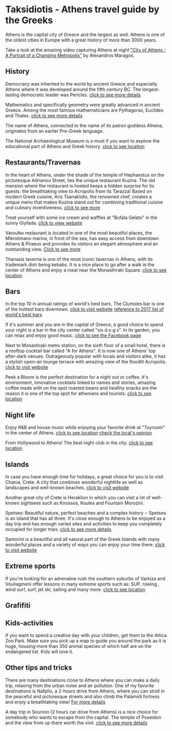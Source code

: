 ﻿# Taksidiotis - Athens travel guide by the Greeks

Athens is the capital city of Greece and the largest as well. Athens is one of the oldest cities in Europe with a great history of more than 3000 years.

Take a look at the amazing video capturing Athens at night ["City of Athens - A Portrait of a Changing Metropolis"](https://vimeo.com/256590553) by Alexandros Maragos.

## History

Democracy was inherited to the world by ancient Greece and especially Athens where it was developed around the fifth century BC. The longest-lasting democratic leader was Pericles. [click to see more details](https://en.wikipedia.org/wiki/Athenian_democracy)

Mathematics and specifically geometry were greatly advanced in ancient Greece. Among the most famous mathematicians are Pythagoras, Euclides and Thales.  [click to see more details](https://en.wikipedia.org/wiki/Greek_mathematics)

The name of Athens, connected to the name of its patron goddess Athena, originates from an earlier Pre-Greek language.

The National Archaeological Museum is a must if you want to explore the educational part of Athens and Greek history.
[click to see location](https://goo.gl/maps/PqarnX2ounx)

## Restaurants/Travernas

In the heart of Athens, under the shade of the temple of Hephaestus on the picturesque Adrianou Street, lies the unique restaurant Kuzina.
The old mansion where the restaurant is hosted keeps a hidden surprise for tis guests: the breathtaking view to Acropolis from its Tarazza!
Based on modern Greek cuisine, Aris Tsanaklidis, the renowned chef, creates a unique menu that makes Kuzina stand out for combining traditional cuisine and culinary inventiveness.
[click to see more](https://www.kuzina.gr/en/home)

Treat yourself with some ice cream and waffles at "Bufala Gelato" in the sunny Glyfada.
[click to view website](http://bufalagelato.com)

Varoulko restaurant is located in one of the most beautiful places, the Mikrolimano marina, in front of the sea, has easy access from  downtown Athens & Piraeus and provides its visitors an elegant atmosphere and an outstanding view. [Click to see more](http://varoulko.gr/)

Thanasis taverna is one of the most iconic tavernas in Athens, with its trademark dish being kebabs. It is a nice place to go after a walk in the center of Athens and enjoy a meal near the Monasthraki Square.
[click to see location](https://goo.gl/maps/sA1seLsfrNG2)

## Bars

In the top 10 in annual ratings of world's best bars, The Clumsies bar is one of the hottest bars downtown. [click to visit website](http://theclumsies.gr/)
[reference to 2017 list of world's best bars](https://www.worlds50bestbars.com/fifty-best-bars-list-2017/?ist=6)

If it's summer and you are in the capital of Greece, a good choice to spend your night is a bar in the city center called "six d.o.g.s". In its garden, you can relax and enjoy good music.
[click to see the Facebook page](https://www.facebook.com/pg/sixdogsathens/about/?ref=page_internal)

Next to Monastiraki metro station, on the sixth floor of a small hotel, there is a rooftop cocktail bar called "A for Athens". It is now one of Athens’ top after-dark venues. Outrageously popular with locals and visitors alike, it has a stylish open-air lounge terrace with amazing view of the floodlit Acropolis.
[click to visit website](https://aforathens.com/?lang=el)

Peek a Bloom is the perfect destination for a night out or coffee. It's environment, innovative cocktails linked to names and stories, amazing coffee made with on the spot roasted beans and healthy snacks are the reason it is one of the top spot for athenians and tourists.
[click to see location](https://goo.gl/maps/bm1Af1QsNpD2)

## Night life

Enjoy R&B and house music while enjoying your favorite drink at "Toyroom" in the center of Athens.
[click to see location](https://www.google.gr/maps/place/ToyRoom+Athens/@37.977635,23.733593,17z/data=!3m1!4b1!4m5!3m4!1s0x14a1bd3931ab9175:0xd4f4699dd47969a8!8m2!3d37.977635!4d23.735787?hl=el)
[check the local's opinion](https://www.tripadvisor.com.gr/Attraction_Review-g189400-d13137578-Reviews-Toy_Room_Club-Athens_Attica.html)

From Hollywood to Athens! The best night club in the city. [click to see location](https://www.google.gr/maps/place/Lohan+Nightclub/@37.980089,23.7118973,17z/data=!3m1!4b1!4m5!3m4!1s0x14a1bcdf1361cf75:0xd93f0d81a48af300!8m2!3d37.980089!4d23.714086)

## Islands

In case you have enough time for holidays, a great choice for you is to visit Chania, Crete. A city that combines wonderful nightlife as well as landscapes and well-known beaches. [click to visit website](https://www.discovergreece.com/el/greek-islands/crete/chania)

Another great city of Crete is Heraklion in which you can visit a lot of well-known sightsees such as Knossos, Koules and Fountain Morozini.

Spetses:
Beautiful nature, perfect beaches and a complex history ‒ Spetses is an island that has all three. It's close enough to Athens to be enjoyed as a day trip and has enough varied sites and activities to keep you completely occupied for longer trips.
[click to see more details](http://www.greece-is.com/5-reasons-visit-spetses/)

Santorini is a beautiful and all natural part of the Greek Islands with many wonderful places and a variety of ways you can enjoy your time there.
[click to visit website](https://www.discovergreece.com/el/greek-islands/cyclades/santorini)

## Extreme sports

If you're looking for an adrenaline rush the southern suburbs of Varkiza and Vouliagmeni offer lessons in many extreme sports such as: SUP, rowing , wind surf, surf, jet ski, sailing and many more.
[click to see location](https://www.google.gr/maps/place/Βάρκιζα,+Βάρη+166+72/@37.8175484,23.7816949,14z/data=!3m1!4b1!4m5!3m4!1s0x14a19525c364b6ff:0x77264baecded7346!8m2!3d37.8175503!4d23.7992474?hl=el)

## Grafifiti

## Kids-activities

If you want to spend a creative day with your children, get them to the Attica Zoo Park. Make sure you pick up a map to guide you around the park as it is huge, housing more than 350 animal species of which half are on the endangered list. Kids will love it.

## Other tips and tricks

There are many destinations close to Athens where you can make a daily trip, relaxing from the urban noise and air pollution. One of my favorite destinations is Nafplio, a 2-hours drive from Athens, where you can stroll in the peaceful and picturesque streets and also climb the Palamidi fortress and enjoy a breathtaking view! [For more details](https://en.wikipedia.org/wiki/Nafplio)

A day trip in Sounion (2 hours car drive from Athens) is a nice choice for somebody who wants to escape from the capital. The temple of Poseidon and the view from up there worth the visit. [click to see more details](https://en.wikipedia.org/wiki/Sounion)
